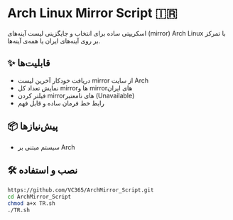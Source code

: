 # Arch Linux Mirror Script 🇮🇷

اسکریپتی ساده برای انتخاب و جایگزینی لیست آینه‌های (mirror) Arch Linux با تمرکز بر روی آینه‌های ایران یا همه‌ی آینه‌ها.

## ✨ قابلیت‌ها

- دریافت خودکار آخرین لیست mirror از سایت Arch
- نمایش تعداد کل mirrorها و mirrorهای ایران
- فیلتر کردن mirrorهای نامعتبر (Unavailable)
- رابط خط فرمان ساده و قابل فهم

## 📦 پیش‌نیازها

- سیستم مبتنی بر Arch

## 🛠 نصب و استفاده

```bash
https://github.com/VC365/ArchMirror_Script.git
cd ArchMirror_Script
chmod a+x TR.sh
./TR.sh

